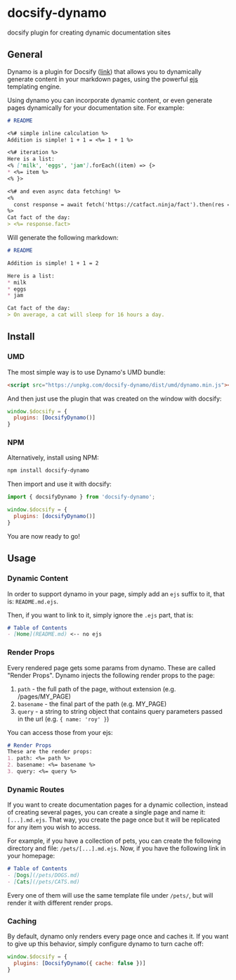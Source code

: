 # docsify-dynamo
docsify plugin for creating dynamic documentation sites

## General
Dynamo is a plugin for Docsify ([link](https://docsify.js.org/)) that allows you to dynamically generate content in your markdown pages, using the powerful [ejs](https://ejs.co/) templating engine.

Using dynamo you can incorporate dynamic content, or even generate pages dynamically for your documentation site. For example:

```markdown
# README

<%# simple inline calculation %>
Addition is simple! 1 + 1 = <%= 1 + 1 %>

<%# iteration %>
Here is a list:
<% ['milk', 'eggs', 'jam'].forEach((item) => {>
* <%= item %>
<% }>

<%# and even async data fetching! %>
<%
  const response = await fetch('https://catfact.ninja/fact').then(res => res.json())
%>
Cat fact of the day:
> <%= response.fact>
```

Will generate the following markdown:
```markdown
# README

Addition is simple! 1 + 1 = 2

Here is a list:
* milk
* eggs
* jam

Cat fact of the day:
> On average, a cat will sleep for 16 hours a day.
```

## Install
### UMD
The most simple way is to use Dynamo's UMD bundle:
```html
<script src="https://unpkg.com/docsify-dynamo/dist/umd/dynamo.min.js"></script>
```

And then just use the plugin that was created on the window with docsify:
```js
window.$docsify = {
  plugins: [DocsifyDynamo()]
}
```

### NPM
Alternatively, install using NPM:
```sh
npm install docsify-dynamo
```

Then import and use it with docsify:
```js
import { docsifyDynamo } from 'docsify-dynamo';

window.$docsify = {
  plugins: [docsifyDynamo()]
}
```

You are now ready to go!

## Usage
### Dynamic Content
In order to support dynamo in your page, simply add an `ejs` suffix to it, that is: `README.md.ejs`.

Then, if you want to link to it, simply ignore the `.ejs` part, that is:

```markdown
# Table of Contents
- [Home](README.md) <-- no ejs
```

### Render Props
Every rendered page gets some params from dynamo. These are called "Render Props". Dynamo injects the following render props to the page:
1. `path` - the full path of the page, without extension (e.g. /pages/MY_PAGE)
2. `basename` - the final part of the path (e.g. MY_PAGE)
3. `query` - a string to string object that contains query parameters passed in the url (e.g. `{ name: 'roy' }`)

You can access those from your ejs:
```markdown
# Render Props
These are the render props:
1. path: <%= path %>
2. basename: <%= basename %>
3. query: <%= query %>
```

### Dynamic Routes
If you want to create documentation pages for a dynamic collection, instead of creating several pages, you can create a single page and name it: `[...].md.ejs`. That way, you create the page once but it will be replicated for any item you wish to access.

For example, if you have a collection of pets, you can create the following directory and file: `/pets/[...].md.ejs`. Now, if you have the following link in your homepage:

```markdown
# Table of Contents
- [Dogs](/pets/DOGS.md)
- [Cats](/pets/CATS.md)
```

Every one of them will use the same template file under `/pets/`, but will render it with different render props.

### Caching
By default, dynamo only renders every page once and caches it. If you want to give up this behavior, simply configure dynamo to turn cache off:
```js
window.$docsify = {
  plugins: [DocsifyDynamo({ cache: false })]
}
```
